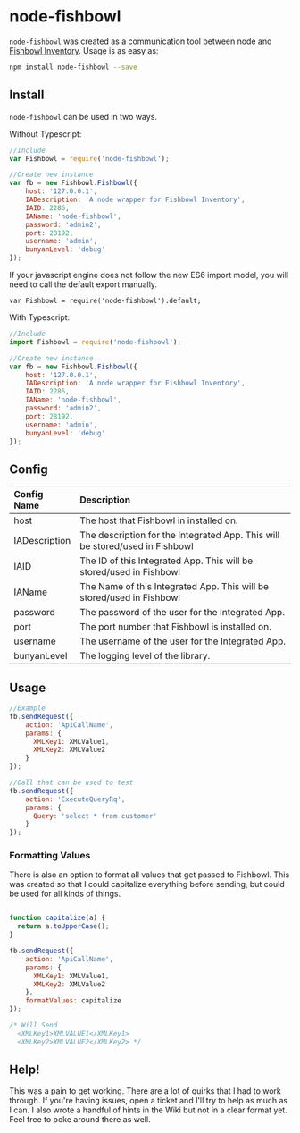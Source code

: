 # node-fishbowl

`node-fishbowl` was created as a communication tool between node and [Fishbowl Inventory](https://www.fishbowlinventory.com/).  Usage is as easy as:

```bash
npm install node-fishbowl --save
```

## Install

`node-fishbowl` can be used in two ways.  

Without Typescript:
```js
//Include
var Fishbowl = require('node-fishbowl');

//Create new instance
var fb = new Fishbowl.Fishbowl({
    host: '127.0.0.1',
    IADescription: 'A node wrapper for Fishbowl Inventory',
    IAID: 2286,
    IAName: 'node-fishbowl',
    password: 'admin2',
    port: 28192,
    username: 'admin',
    bunyanLevel: 'debug'
});
```
If your javascript engine does not follow the new ES6 import model, you
will need to call the default export manually.

`var Fishbowl = require('node-fishbowl').default;`


With Typescript:
```js
//Include
import Fishbowl = require('node-fishbowl');

//Create new instance
var fb = new Fishbowl.Fishbowl({
    host: '127.0.0.1',
    IADescription: 'A node wrapper for Fishbowl Inventory',
    IAID: 2286,
    IAName: 'node-fishbowl',
    password: 'admin2',
    port: 28192,
    username: 'admin',
    bunyanLevel: 'debug'
});
```

## Config
| Config Name | Description |
|:------------|:------------|
| host | The host that Fishbowl in installed on. |
| IADescription | The description for the Integrated App.  This will be stored/used in Fishbowl |
| IAID | The ID of this Integrated App. This will be stored/used in Fishbowl|
| IAName | The Name of this Integrated App. This will be stored/used in Fishbowl|
| password | The password of the user for the Integrated App. |
| port | The port number that Fishbowl is installed on. |
| username | The username of the user for the Integrated App. |
| bunyanLevel | The logging level of the library. |

## Usage

```js
//Example
fb.sendRequest({
    action: 'ApiCallName',
    params: {
      XMLKey1: XMLValue1,
      XMLKey2: XMLValue2
    }
});

//Call that can be used to test
fb.sendRequest({
    action: 'ExecuteQueryRq',
    params: {
      Query: 'select * from customer'
    }
});
```

### Formatting Values
There is also an option to format all values that get passed to Fishbowl. This was created
so that I could capitalize everything before sending, but could be used for all kinds of things.

```js

function capitalize(a) {
  return a.toUpperCase();   
}

fb.sendRequest({
    action: 'ApiCallName',
    params: {
      XMLKey1: XMLValue1,
      XMLKey2: XMLValue2
    },
    formatValues: capitalize
});

/* Will Send
  <XMLKey1>XMLVALUE1</XMLKey1>
  <XMLKey2>XMLVALUE2</XMLKey2> */
```




## Help!
This was a pain to get working.  There are a lot of quirks that I had to work through.  If you're having issues, open a ticket and I'll try to help as much as I can.  I also wrote a handful of hints in the Wiki but not in a clear format yet. Feel free to poke around there as well.   